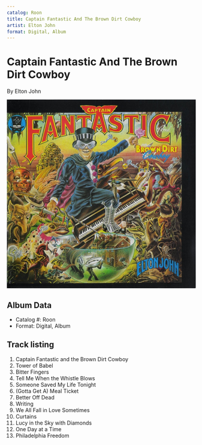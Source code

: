 ```yaml
---
catalog: Roon
title: Captain Fantastic And The Brown Dirt Cowboy
artist: Elton John
format: Digital, Album
---
```


# Captain Fantastic And The Brown Dirt Cowboy

By Elton John

![](../../assets/albumcovers/Elton_John-Captain_Fantastic_And_The_Brown_Dirt_Cowboy.png)

## Album Data

- Catalog #: Roon
- Format: Digital, Album


## Track listing


1. Captain Fantastic and the Brown Dirt Cowboy
2. Tower of Babel
3. Bitter Fingers
4. Tell Me When the Whistle Blows
5. Someone Saved My Life Tonight
6. (Gotta Get A) Meal Ticket
7. Better Off Dead
8. Writing
9. We All Fall in Love Sometimes
10. Curtains
11. Lucy in the Sky with Diamonds
12. One Day at a Time
13. Philadelphia Freedom

